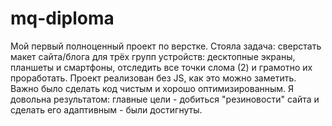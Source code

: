 # mq-diploma
Мой первый полноценный проект по верстке. Стояла задача: сверстать макет сайта/блога для трёх групп устройств: десктопные экраны, планшеты и смартфоны, отследить все точки слома (2) и грамотно их проработать. Проект реализован без JS, как это можно заметить. Важно было сделать код чистым и хорошо оптимизированным.
Я довольна результатом: главные цели - добиться "резиновости" сайта и сделать его адаптивным - были достигнуты.
